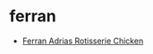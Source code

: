 # ferran

 * [Ferran Adrias Rotisserie Chicken](index/f/ferran-adrias-rotisserie-chicken-234364.json)
